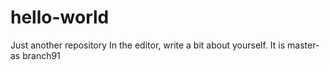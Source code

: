 # hello-world
Just another repository
In the editor, write a bit about yourself.
It is master-as branch91
